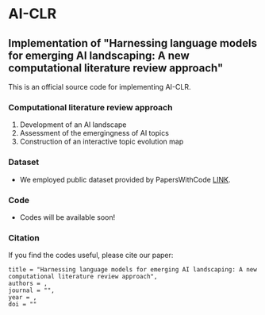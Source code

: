 # AI-CLR

## Implementation of "Harnessing language models for emerging AI landscaping: A new computational literature review approach"
This is an official source code for implementing AI-CLR.


### Computational literature review approach
1) Development of an AI landscape
2) Assessment of the emergingness of AI topics
3) Construction of an interactive topic evolution map

### Dataset
- We employed public dataset provided by PapersWithCode [LINK](https://paperswithcode.com/about).

### Code
- Codes will be available soon!

### Citation
If you find the codes useful, please cite our paper:

```
title = "Harnessing language models for emerging AI landscaping: A new computational literature review approach",
authors = ,
journal = "",
year = ,
doi = ""
```
